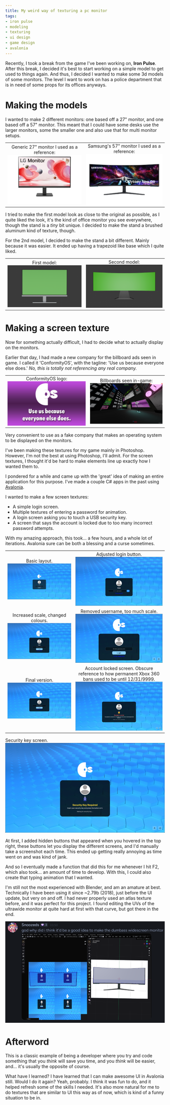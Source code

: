 ```yaml
---
title: My weird way of texturing a pc monitor
tags: 
- iron pulse
- modeling
- texturing
- ui design
- game design
- avalonia
---
```

Recently, I took a break from the game I've been working on, **Iron Pulse**. After this break, I decided it's best to start working on a simple model to get used to things again. And thus, I decided I wanted to make some 3d models of some monitors. The level I want to work on has a police department that is in need of some props for its offices anyways.

# Making the models
I wanted to make 2 different monitors: one based off a 27" monitor, and one based off a 57" monitor. This meant that I could have some desks use the larger monitors, some the smaller one and also use that for multi monitor setups.

| | |
|:-------------------------:|:-------------------------:|
Generic 27" monitor I used as a reference: ![An image of a flat, 27 inch monitor.](./monitor-texture/27_in_ref.png "27 inch monitor")| Samsung's 57" monitor I used as a reference:![An image of a slightly curved, 57 inch monitor.](./monitor-texture/57_in_ref.png "57 inch monitor")

I tried to make the first model look as close to the original as possible, as I quite liked the look, it's the kind of office monitor you see everywhere, though the stand is a *tiny* bit unique. I decided to make the stand a brushed aluminum kind of texture, though.

For the 2nd model, I decided to make the stand a bit different. Mainly because it was easier. It ended up having a trapezoid like base which I quite liked.

| | |
|:-------------------------:|:-------------------------:|
First model: ![A 3D model of a computer monitor. It has a flat, green screen, with a wide bottom bezel. It is mounted to a thin rectangular stand that has a flat, rectangular base. It has a brushed aluminum texture.](./monitor-texture/27_in_model.png) | Second model: ![A 3D model of a computer monitor. It has a slightly curved, green screen. It is mounted to a trapazoid stand that has a slightly raised trapezoid base.](./monitor-texture/57_in_model.png)

# Making a screen texture
Now for something actually difficult, I had to decide what to actually display on the monitors.

Earlier that day, I had made a new company for the billboard ads seen in game. I called it 'ConformityOS', with the tagline: 'Use us because everyone else does.'
*No, this is totally not referencing any real company.*

| | |
|:-------------------------:|:-------------------------:|
ConformityOS logo: ![A corporate logo, with a logo at the top with the text "OS" inside the letter C. At the bottom, there's text that reads "Use us because everyone else does." The background is a pink gradient that smoothly fades to block at the center.](./monitor-texture/conformity_os.png) | Billboards seen in-game: ![An image showing the billboards inside the game's 3D world. Multiple are visible on the walls, including one displaying the ConformityOS logo. ](./monitor-texture/billboard_preview.png)

Very convenient to use as a fake company that makes an operating system to be displayed on the monitors.

I've been making these textures for my game mainly in Photoshop. However, I'm not the best at using Photoshop, I'll admit. For the screen textures, I thought it'd be hard to make elements line up exactly how I wanted them to.

I pondered for a while and came up with the 'great' idea of making an entire application for this purpose. I've made a couple C# apps in the past using [Avalonia](https://avaloniaui.net).

I wanted to make a few screen textures:
- A simple login screen.
- Multiple textures of entering a password for animation.
- A login screen asking you to touch a USB security key.
- A screen that says the account is locked due to too many incorrect password attempts.

With my amazing approach, this took... a few hours, and a whole lot of iterations. Avalonia sure can be both a blessing and a curse sometimes.

| | |
|:-------------------------:|:-------------------------:|
Basic layout. ![](./monitor-texture/cos_preview_1.png) | Adjusted login button. ![](./monitor-texture/cos_preview_2.png) |
Increased scale, changed colours. ![](./monitor-texture/cos_preview_3.png) | Removed username, too much scale. ![](./monitor-texture/cos_preview_4.png) |
Final version. ![](./monitor-texture/cos_preview_5.png) | Account locked screen. Obscure reference to how permanent Xbox 360 bans used to be until 12/31/9999. ![](./monitor-texture/cos_preview_6.png)
Security key screen. ![](./monitor-texture/cos_preview_7.png)

At first, I added hidden buttons that appeared when you hovered in the top right, these buttons let you display the different screens, and I'd manually take a screenshot each time. This ended up getting really annoying as time went on and was kind of jank.

And so I eventually made a function that did this for me whenever I hit F2, which also took... an amount of time to develop. With this, I could also create that typing animation that I wanted.

I'm still not the most experienced with Blender, and am an amature at best. Technically I have been using it since ~2.79b (2018), just before the UI update, but very on and off. I had never properly used an atlas texture before, and it was perfect for this project. I found editing the UVs of the ultrawide monitor at quite hard at first with that curve, but got there in the end.

![](./monitor-texture/uv.png)

# Afterword
This is a classic example of being a developer where you try and code something that you *think* will save you time, and you *think* will be easier, and... it's usually the opposite of course.

What have I learned? I have learned that I can make awesome UI in Avalonia still.
Would I do it again? Yeah, probably. I think it was fun to do, and it helped refresh some of the skills I needed. It's also more natural for me to do textures that are similar to UI this way as of now, which is kind of a funny situation to be in.